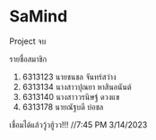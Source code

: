 # SaMind

Project จบ

รายชื่อสมาชิก

1. 6313123 นายชนชล จันทร์สว่าง
2. 6313134 นางสาวปุณยา หาสินอนันต์
3. 6313140 นางสาววรนิษฐ์ ดวงแข
4. 6313178 นายณัฐบดี บ่อชล

เชื่อมได้แล้ววู้วฮู้วว!!! //7:45 PM 3/14/2023
